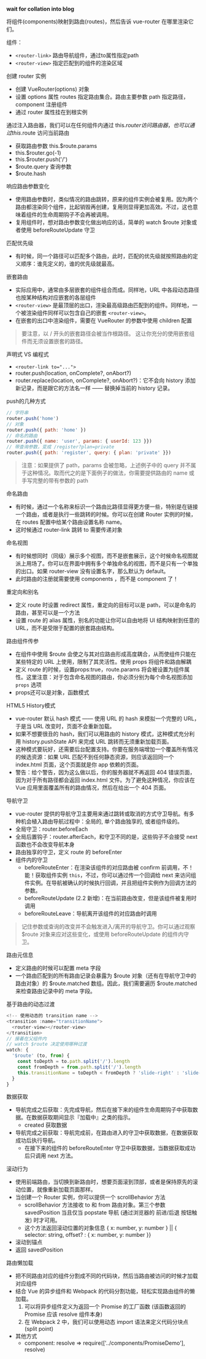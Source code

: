 **wait for collation into blog**

将组件(components)映射到路由(routes)，然后告诉 vue-router 在哪里渲染它们。

组件：
* `<router-link>` 路由导航组件，通过to属性指定path
* `<router-view>` 指定匹配到的组件的渲染区域

创建 router 实例
* 创建 VueRouter(options) 对象
* 设置 options 属性 routes 指定路由集合。路由主要参数 path 指定路径，component 注册组件
* 通过 router 属性挂在到根实例

通过注入路由器，我们可以在任何组件内通过 this.$router 访问路由器，也可以通过 this.$route 访问当前路由
* 获取路由参数 this.$route.params
* this.$router.go(-1)
* this.$router.push('/')
* $route.query 查询参数
* $route.hash

响应路由参数变化
* 使用路由参数时，类似情况的路由跳转，原来的组件实例会被复用。因为两个路由都渲染同个组件，比起销毁再创建，复用则显得更加高效。不过，这也意味着组件的生命周期钩子不会再被调用。
* 复用组件时，想对路由参数变化做出响应的话，简单的 watch $route 对象或者使用 beforeRouteUpdate 守卫

匹配优先级
* 有时候，同一个路径可以匹配多个路由，此时，匹配的优先级就按照路由的定义顺序：谁先定义的，谁的优先级就最高。

嵌套路由
* 实际应用中，通常由多层嵌套的组件组合而成。同样地，URL 中各段动态路径也按某种结构对应嵌套的各层组件
* `<router-view>` 是最顶层的出口，渲染最高级路由匹配到的组件。同样地，一个被渲染组件同样可以包含自己的嵌套 `<router-view>`。
* 在嵌套的出口中渲染组件，需要在 VueRouter 的参数中使用 children 配置

> 要注意，以 / 开头的嵌套路径会被当作根路径。 这让你充分的使用嵌套组件而无须设置嵌套的路径。

声明式 VS 编程式
* `<router-link to="...">`
* router.push(location, onComplete?, onAbort?)
* router.replace(location, onComplete?, onAbort?)：它不会向 history 添加新记录，而是跟它的方法名一样 —— 替换掉当前的 history 记录。

push的几种方式
```js
// 字符串
router.push('home')
// 对象
router.push({ path: 'home' })
// 命名的路由
router.push({ name: 'user', params: { userId: 123 }})
// 带查询参数，变成 /register?plan=private
router.push({ path: 'register', query: { plan: 'private' }})
```

> 注意：如果提供了 path，params 会被忽略，上述例子中的 query 并不属于这种情况。取而代之的是下面例子的做法，你需要提供路由的 name 或手写完整的带有参数的 path

命名路由
* 有时候，通过一个名称来标识一个路由比路径显得更方便一些，特别是在链接一个路由，或者是执行一些跳转的时候。你可以在创建 Router 实例的时候，在 routes 配置中给某个路由设置名称 name。
* 这时候通过 router-link 跳转 to 需要传递对象

命名视图
* 有时候想同时（同级）展示多个视图，而不是嵌套展示，这个时候命名视图就派上用场了。你可以在界面中拥有多个单独命名的视图，而不是只有一个单独的出口。如果 router-view 没有设置名字，那么默认为 default。
* 此时路由的注册就需要使用 components ，而不是 component 了！

重定向和别名
* 定义 route 时设置 redirect 属性，重定向的目标可以是 path，可以是命名的路由，甚至可以是一个方法
* 设置 route 的 alias 属性，别名的功能让你可以自由地将 UI 结构映射到任意的 URL，而不是受限于配置的嵌套路由结构。

路由组件传参
* 在组件中使用 $route 会使之与其对应路由形成高度耦合，从而使组件只能在某些特定的 URL 上使用，限制了其灵活性。使用 props 将组件和路由解耦
* 定义 route 的时候，设置props:true，route.params 将会被设置为组件属性。这里注意：对于包含命名视图的路由，你必须分别为每个命名视图添加 `props` 选项
* props还可以是对象，函数模式

HTML5 History模式
* vue-router 默认 hash 模式 —— 使用 URL 的 hash 来模拟一个完整的 URL，于是当 URL 改变时，页面不会重新加载。
* 如果不想要很丑的 hash，我们可以用路由的 history 模式，这种模式充分利用 history.pushState API 来完成 URL 跳转而无须重新加载页面。
* 这种模式要玩好，还需要后台配置支持。你要在服务端增加一个覆盖所有情况的候选资源：如果 URL 匹配不到任何静态资源，则应该返回同一个 index.html 页面，这个页面就是你 app 依赖的页面。
* 警告：给个警告，因为这么做以后，你的服务器就不再返回 404 错误页面，因为对于所有路径都会返回 index.html 文件。为了避免这种情况，你应该在 Vue 应用里面覆盖所有的路由情况，然后在给出一个 404 页面。

导航守卫
* vue-router 提供的导航守卫主要用来通过跳转或取消的方式守卫导航。有多种机会植入路由导航过程中：全局的, 单个路由独享的, 或者组件级的。
* 全局守卫：router.beforeEach 
* 全局后置钩子：router.afterEach，和守卫不同的是，这些钩子不会接受 next 函数也不会改变导航本身
* 路由独享的守卫，定义 route 的 beforeEnter
* 组件内的守卫
  * beforeRouteEnter：在渲染该组件的对应路由被 confirm 前调用，不！能！获取组件实例 `this`，不过，你可以通过传一个回调给 next 来访问组件实例。在导航被确认的时候执行回调，并且把组件实例作为回调方法的参数。
  * beforeRouteUpdate (2.2 新增)：在当前路由改变，但是该组件被复用时调用
  * beforeRouteLeave：导航离开该组件的对应路由时调用

> 记住参数或查询的改变并不会触发进入/离开的导航守卫。你可以通过观察 $route 对象来应对这些变化，或使用 beforeRouteUpdate 的组件内守卫。

路由元信息
* 定义路由的时候可以配置 meta 字段
* 一个路由匹配到的所有路由记录会暴露为 $route 对象（还有在导航守卫中的路由对象）的 $route.matched 数组。因此，我们需要遍历 $route.matched 来检查路由记录中的 meta 字段。

基于路由的动态过渡
```js
<!-- 使用动态的 transition name -->
<transition :name="transitionName">
  <router-view></router-view>
</transition>
// 接着在父组件内
// watch $route 决定使用哪种过渡
watch: {
  '$route' (to, from) {
    const toDepth = to.path.split('/').length
    const fromDepth = from.path.split('/').length
    this.transitionName = toDepth < fromDepth ? 'slide-right' : 'slide-left'
  }
}
```

数据获取
* 导航完成之后获取：先完成导航，然后在接下来的组件生命周期钩子中获取数据。在数据获取期间显示『加载中』之类的指示。
  * created 获取数据
* 导航完成之前获取：导航完成前，在路由进入的守卫中获取数据，在数据获取成功后执行导航。
  * 在接下来的组件的 beforeRouteEnter 守卫中获取数据，当数据获取成功后只调用 next 方法。

滚动行为
* 使用前端路由，当切换到新路由时，想要页面滚到顶部，或者是保持原先的滚动位置，就像重新加载页面那样。 
* 当创建一个 Router 实例，你可以提供一个 scrollBehavior 方法
  * scrollBehavior 方法接收 to 和 from 路由对象。第三个参数 savedPosition 当且仅当 popstate 导航 (通过浏览器的 前进/后退 按钮触发) 时才可用。
  * 这个方法返回滚动位置的对象信息 { x: number, y: number } || { selector: string, offset? : { x: number, y: number }}
* 滚动到锚点
* 返回 savedPosition

路由懒加载
* 把不同路由对应的组件分割成不同的代码块，然后当路由被访问的时候才加载对应组件
* 结合 Vue 的异步组件和 Webpack 的代码分割功能，轻松实现路由组件的懒加载。
  1. 可以将异步组件定义为返回一个 Promise 的工厂函数 (该函数返回的 Promise 应该 resolve 组件本身)
  2. 在 Webpack 2 中，我们可以使用动态 import 语法来定义代码分块点 (split point)
* 其他方式
  * component: resolve => require(['../components/PromiseDemo'], resolve)